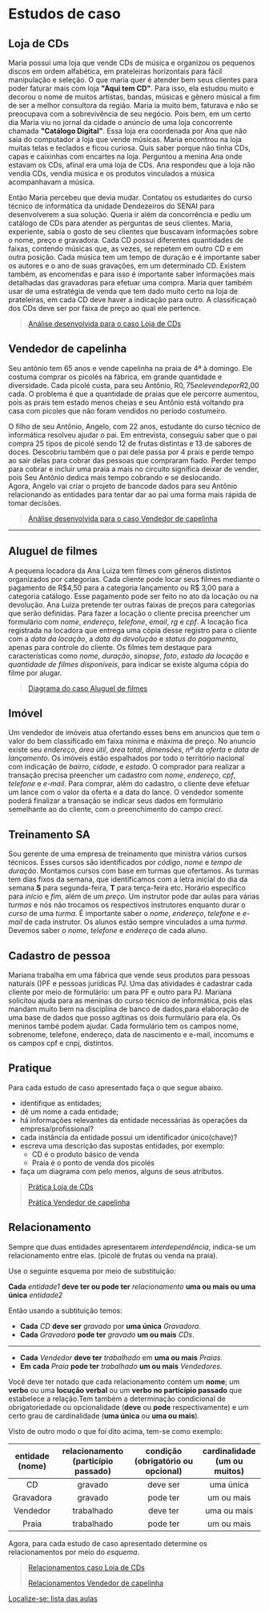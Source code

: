 # Estudos de caso

## Loja de CDs

Maria possui uma loja que vende CDs de música e organizou os pequenos discos em ordem alfabética, em prateleiras horizontais para fácil manipulação e seleção. O que maria quer é atender bem seus clientes para poder faturar mais com loja **"Aqui tem CD"**. Para isso, ela estudou muito e decorou o nome de muitos artistas, bandas, músicas e gênero músical a fim de ser a melhor consultora da região. Maria ia muito bem, faturava e não se preocupava com a sobrevivência de seu negócio. Pois bem, em um certo dia Maria viu no jornal da cidade o anúncio de uma loja concorrente chamada **"Catálogo Digital"**. Essa loja era coordenada por Ana que não saia do computador a loja que vende músicas. Maria encontrou na loja muitas telas e teclados e ficou curiosa. Quis saber porque não tinha CDs, capas e caixinhas com encartes na loja. Perguntou a menina Ana onde estavam os CDs, afinal era uma loja de CDs. Ana respondeu que a loja não vendia CDs, vendia música e os produtos vinculados a música acompanhavam a música.

Então Maria percebeu que devia mudar. Contatou os estudantes do curso técnico de informática da unidade Dendezeiros do SENAI para desenvolverem a sua solução. Queria ir além da concorrência e pediu um catálogo de CDs para atender as perguntas de seus clientes. Maria, experiente, sabia o gosto de seu clientes que buscavam informações sobre o nome, preço e gravadora. Cada CD possui diferentes quantidades de faixas, contendo músicas que, as vezes, se repetem em outro CD e em outra posição. Cada música tem um tempo de duração e é importante saber os autores e o ano de suas gravações, em um determinado CD. Existem também, as encomendas e para isso é importante saber informações mais detalhadas das gravadoras para efetuar uma compra. Maria quer também usar de uma estratégia de venda que tem dado muito certo na loja de prateleiras, em cada CD deve haver a indicação para outro. A classificaçaõ dos CDs deve ser por faixa de preço ao qual ele pertence.

> [Análise desenvolvida para o caso Loja de CDs](https://github.com/tmenegaz/db_dendezeiros/blob/master/assunto/respCaso1.md#caso-loja-de-cds)

## Vendedor de capelinha

Seu antônio tem 65 anos e vende capelinha na praia de 4ª à domingo. Ele costuma comprar os picolés na fábrica, em grande quantidade e diversidade. Cada picolé custa, para seu Antônio, R$0,75 e ele vende por R$2,00 cada. O problema é que a quantidade de praias que ele percorre aumentou, pois as prais tem estado menos cheias e seu Antônio está voltando pra casa com picoles que não foram vendidos no período costumeiro.

O filho de seu Antônio, Angelo, com 22 anos, estudante do curso técnico de informática resolveu ajudar o pai. Em entrevista, conseguiu saber que o pai compra 25 tipos de picolé sendo 12 de frutas distintas e 13 de sabores de doces. Descobriu também que o pai dele passa por 4 prais e perde tempo ao sair delas para cobrar das pessoas que compraram fiado. Perder tempo para cobrar e incluir uma praia a mais no circuito significa deixar de vender, pois Seu Antônio dedica mais tempo cobrando e se deslocando.  
Agora, Angelo vai criar o projeto de bancode dados para seu Antônio relacionando as entidades para tentar dar ao pai uma forma mais rápida de tomar decisões.

> [Análise desenvolvida para o caso Vendedor de capelinha](https://github.com/tmenegaz/db_dendezeiros/blob/master/assunto/respCaso2.md#caso-vendedor-de-capelinha)

---

## Aluguel de filmes

A pequena locadora da Ana Luiza tem filmes com gêneros distintos organizados por categorias. Cada cliente pode locar seus filmes mediante o pagamento de R$4,50 para a categoria lançamento ou R\$ 3,00 para a categoria catálogo. Esse pagamento pode ser feito no ato da locação ou na devolução. Ana Luiza pretende ter outras faixas de preços para categorias que serão definidas. Para fazer a locação o cliente precisa preencher um formulário com *nome*, *endereço*, *telefone*, *email*, *rg* e *cpf*. A locação fica registrada na locadora que entrega uma cópia desse registro para o cliente com a *data da locação*, a *data da devolução* e *status do pagamento*, apenas para controle do cliente. Os filmes tem destaque para características como *nome*, *duração*, *sinopse*, *foto*, *estado da locação* e *quantidade de filmes disponíveis*, para indicar se existe alguma cópia do filme por alugar.

> [Diagrama do caso Aluguel de filmes](https://github.com/tmenegaz/db_dendezeiros/blob/master/assunto/respCaso3.md#caso-aluguel-de-filmes)

## Imóvel

Um vendedor de imóveis atua ofertando esses bens em anuncios que tem  o valor do bem classificado em faixa mínima e máxima de preço. No anuncio existe seu *endereço*, *área útil*, *área total*, *dimensões*, *nº da oferta* e *data de lançamento*. Os imóveis estão espalhados por todo o território nacional com indicação de *bairro*, *cidade*, e *estado*. O comprador para  realizar a transação precisa preencher um cadastro com *nome*, *endereço*, *cpf*, *telefone* e *e-mail*. Para comprar, além do cadastro, o cliente deve efetuar um lance com o valor da oferta e a data do lance. O vendedor somente poderá finalizar a transação se indicar seus dados em formulário semelhante ao do cliente, com o preenchimento do campo *creci*.

## Treinamento SA

Sou gerente de uma empresa de treinamento que ministra vários cursos técnicos. Esses cursos são identificados por *código*, *nome* e *tempo de duração*. Montamos cursos com base em turmas que ofertamos. As turmas tem dias fixos da semana, que identificamos com a letra inicial do dia da semana **S** para segunda-feira, **T** para terça-feira etc. Horário específico para *início* e *fim*, além de um *preço*. Um instrutor pode dar aulas para várias *turmas* e nós não trocamos os respectivos instrutores enquanto durar o *curso* de uma *turma*.
É importante saber o *nome*, *endereço*, *telefone* e *e-mail* de cada instrutor. Os alunos estão sempre vinculados a uma *turma*. Devemos saber o *nome*, *telefone* e *endereço* de cada aluno.

## Cadastro de pessoa

Mariana trabalha em uma fábrica que vende seus produtos para pessoas naturais ()PF e pessoas jurídicas PJ. Uma das atividades é cadastrar cada cliente por meio de formulário: um para PF e outro para PJ. Mariana solicitou ajuda para as meninas do curso técnico de informática, pois elas mandam muito bem na disciplina de banco de dados,para elaboração de uma base de dados que posso agltinas os dois furmulário para ela. Os meninos també podem ajudar. Cada formulário tem os campos nome, sobrenome, telefone, endereço, data de nascimento e e-mail, incomums e os campos cpf e cnpj, distintos.  

## Pratique

Para cada estudo de caso apresentado faça o que segue abaixo.

- identifique as entidades;
- dê um nome a cada entidade;
- há informações relevantes da entidade necessárias às operações da empresa/profissional?
- cada instância da entidade possui um identificador único(chave)?
- escreva uma descrição das supostas entidades, por exemplo:
    - CD é o produto básico de venda
    - Praia é o ponto de venda dos picolés
- faça um diagrama com pelo menos, alguns de seus atributos.

> [Prática Loja de CDs](https://github.com/tmenegaz/db_dendezeiros/blob/master/assunto/respCaso1.md#prática)
>
> [Prática Vendedor de capelinha](https://github.com/tmenegaz/db_dendezeiros/blob/master/assunto/respCaso2.md#prática)

## Relacionamento

Sempre que duas entidades apresentarem *interdependência*, indica-se um relacionamento entre elas. (picolé de frutas ou venda na praia).

Use o seguinte esquema por meio de substituição:

**Cada** *entidade1* **deve ter ou pode ter** *relacionamento* **uma ou mais ou uma única** *entidade2*

Então usando a subtituição temos:

- **Cada** *CD* **deve ser** *gravado* por **uma única** *Gravadora*.
- **Cada** *Gravadora* **pode ter** *gravado* **um ou mais** *CDs*.

---

- **Cada** *Vendedor* **deve ter** *trabalhado* em **uma ou mais** *Praias*.
- **Em cada** *Praia* **pode ter** *trabalhado* **um ou mais** *Vendedores*.

Você deve ter notado que cada relacionamento contém um **nome**; um **verbo** ou uma **locução verbal** ou um **verbo no particípio passado** que estabelece a relação.Tem também a determinação condicional de obrigatoriedade ou opcionalidade (**deve** ou **pode** respectivamente) e um certo grau de cardinalidade (**uma única** ou **uma ou mais**).

Visto de outro modo o que foi dito acima, tem-se como exemplo:

|entidade</br>(nome)|relacionamento</br>(particípio passado)|condição</br>(obrigatório ou opcional)|cardinalidade</br>(um ou muitos)|
|:------:|:------------:|:------:|:----------:|
|CD|gravado|deve ser|uma única|
|Gravadora|gravado|pode ter|um ou mais|
|Vendedor|trabalhado|deve ter|uma ou mais|
|Praia|trabalhado|pode ter|um ou mais|

Agora, para cada estudo de caso apresentado determine os relacionamentos por meio do *esquema*.

> [Relacionamentos caso Loja de CDs](https://github.com/tmenegaz/db_dendezeiros/blob/master/assunto/respCaso1.md#relacionamento)
>
> [Relacionamentos Vendedor de capelinha](https://github.com/tmenegaz/db_dendezeiros/blob/master/assunto/respCaso2.md#relacionamento)


[Localize-se: lista das aulas](https://github.com/tmenegaz/db_dendezeiros/blob/master/assunto/lista.md#lista-de-aulas)
